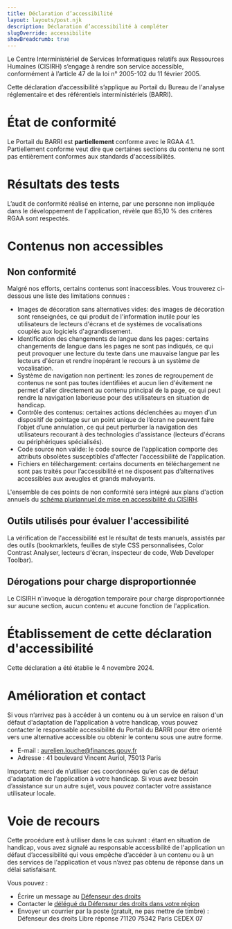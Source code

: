 ```yaml
---
title: Déclaration d’accessibilité
layout: layouts/post.njk
description: Déclaration d’accessibilité à compléter
slugOverride: accessibilite
showBreadcrumb: true
---
```


Le Centre Interministériel de Services Informatiques relatifs aux Ressources Humaines (CISIRH) s’engage à rendre son service accessible, conformément à l’article 47 de la loi n° 2005-102 du 11 février 2005.

Cette déclaration d’accessibilité s’applique au Portail du Bureau de l'analyse réglementaire et des référentiels interministériels (BARRI).

# État de conformité

Le Portail du BARRI est <strong class="aModifier">partiellement</strong> conforme avec le RGAA 4.1. Partiellement conforme veut dire que certaines sections du contenu ne sont pas entièrement conformes aux standards d'accessibilités.

# Résultats des tests

L’audit de conformité réalisé en interne, par une personne non impliquée dans le développement de l'application, révèle que 85,10 % des critères RGAA sont respectés.

# Contenus non accessibles
## Non conformité

Malgré nos efforts, certains contenus sont inaccessibles. Vous trouverez ci-dessous une liste des limitations connues :

- Images de décoration sans alternatives vides: des images de décoration sont renseignées, ce qui produit de l'information inutile pour les utilisateurs de lecteurs d'écrans et de systèmes de vocalisations couplés aux logiciels d'agrandissement.
- Identification des changements de langue dans les pages: certains changements de langue dans les pages ne sont pas indiqués, ce qui peut provoquer une lecture du texte dans une mauvaise langue par les lecteurs d'écran et rendre inopérant le recours à un système de vocalisation.
- Système de navigation non pertinent: les zones de regroupement de contenus ne sont pas toutes identifiées et aucun lien d'évitement ne permet d'aller directement au contenu principal de la page, ce qui peut rendre la navigation laborieuse pour des utilisateurs en situation de handicap.
- Contrôle des contenus: certaines actions déclenchées au moyen d’un dispositif de pointage sur un point unique de l’écran ne peuvent faire l’objet d’une annulation, ce qui peut perturber la navigation des utilisateurs recourant à des technologies d'assistance (lecteurs d'écrans ou périphériques spécialisés).
- Code source non valide: le code source de l'application comporte des attributs obsolètes susceptibles d'affecter l'accessibilité de l'application.
- Fichiers en téléchargement: certains documents en téléchargement ne sont pas traités pour l’accessibilité et ne disposent pas d’alternatives accessibles aux aveugles et grands malvoyants.

L'ensemble de ces points de non conformité sera intégré aux plans d'action annuels du [schéma pluriannuel de mise en accessibilité du CISIRH](https://cisirh.github.io/lautrec/schema-pluriannuel/).

## Outils utilisés pour évaluer l'accessibilité

La vérification de l'accessibilité est le résultat de tests manuels, assistés par des outils (bookmarklets, feuilles de style CSS personnalisées, Color Contrast Analyser, lecteurs d'écran, inspecteur de code, Web Developer Toolbar).

## Dérogations pour charge disproportionnée

Le CISIRH n'invoque la dérogation temporaire pour charge disproportionnée sur aucune section, aucun contenu et aucune fonction de l'application.

# Établissement de cette déclaration d'accessibilité

Cette déclaration a été établie le 4 novembre 2024.

# Amélioration et contact

Si vous n’arrivez pas à accéder à un contenu ou à un service en raison d'un défaut d'adaptation de l'application à votre handicap, vous pouvez contacter le responsable accessibilité du Portail du BARRI pour être orienté vers une alternative accessible ou obtenir le contenu sous une autre forme.

- E-mail : aurelien.louche@finances.gouv.fr
- Adresse : 41 boulevard Vincent Auriol, 75013 Paris

Important: merci de n’utiliser ces coordonnées qu’en cas de défaut d'adaptation de l'application à votre handicap. Si vous avez besoin d’assistance sur un autre sujet, vous pouvez contacter votre assistance utilisateur locale.

# Voie de recours

Cette procédure est à utiliser dans le cas suivant : étant en situation de handicap, vous avez signalé au responsable accessibilité de l'application un défaut d’accessibilité qui vous empêche d’accéder à un contenu ou à un des services de l'application et vous n’avez pas obtenu de réponse dans un délai satisfaisant.

Vous pouvez :

- Écrire un message au [Défenseur des droits](https://formulaire.defenseurdesdroits.fr)
- Contacter le [délégué du Défenseur des droits dans votre région](https://www.defenseurdesdroits.fr/saisir/delegues)
- Envoyer un courrier par la poste (gratuit, ne pas mettre de timbre) :
    Défenseur des droits
    Libre réponse 71120 75342 Paris CEDEX 07
